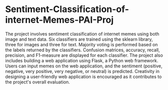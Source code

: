 # Sentiment-Classification-of-internet-Memes-PAI-Proj
The project involves sentiment classification of internet memes using both image and text data. Six classifiers are trained using the sklearn library, three for images and three for text. Majority voting is performed based on the labels returned by the classifiers. Confusion matrices, accuracy, recall, precision, and F1-measure are displayed for each classifier. The project also includes building a web application using Flask, a Python web framework. Users can input memes on the web application, and the sentiment (positive, negative, very positive, very negative, or neutral) is predicted. Creativity in designing a user-friendly web application is encouraged as it contributes to the project's overall evaluation.
